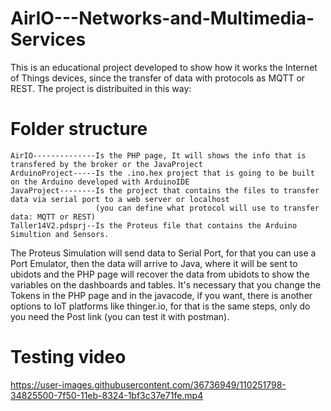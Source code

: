 # AirIO---Networks-and-Multimedia-Services
This is an educational project developed to show how it works the Internet of Things devices, since the transfer of data with protocols as MQTT or REST. The project is distribuited in this way:

# Folder structure
``` 
AirIO--------------Is the PHP page, It will shows the info that is transfered by the broker or the JavaProject
ArduinoProject-----Is the .ino.hex project that is going to be built on the Arduino developed with ArduinoIDE
JavaProject--------Is the project that contains the files to transfer data via serial port to a web server or localhost
                   (you can define what protocol will use to transfer data: MQTT or REST)
Taller14V2.pdsprj--Is the Proteus file that contains the Arduino Simultion and Sensors.
```
The Proteus Simulation will send data to Serial Port, for that you can use a Port Emulator, then the data will arrive to Java, where it will be sent to ubidots and the PHP page will recover the data from ubidots to show the variables on the dashboards and tables. It's necessary that you change the Tokens in the PHP page and in the javacode, if you want, there is another options to IoT platforms like thinger.io, for that is the same steps, only do you need the Post link (you can test it with postman).


# Testing video
https://user-images.githubusercontent.com/36736949/110251798-34825500-7f50-11eb-8324-1bf3c37e71fe.mp4




